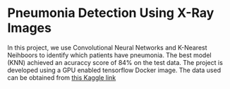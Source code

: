 # Pneumonia Detection Using X-Ray Images
In this project, we use Convolutional Neural Networks and K-Nearest Neihboors to identify which patients have pneumonia. The best model (KNN) achieved an acuraccy score of 84% on the test data. The project is developed using a GPU enabled tensorflow Docker image. The data used can be obtained from [this Kaggle link](https://www.kaggle.com/datasets/lasaljaywardena/pneumonia-chest-x-ray-dataset/download?datasetVersionNumber=1)
